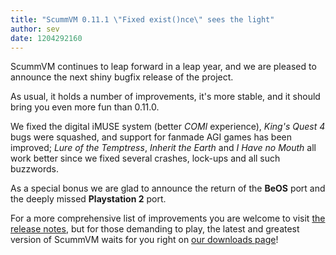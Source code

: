 ```yaml
---
title: "ScummVM 0.11.1 \"Fixed exist()nce\" sees the light"
author: sev
date: 1204292160
---
```


ScummVM continues to leap forward in a leap year, and we are pleased to announce the next shiny bugfix release of the project.

As usual, it holds a number of improvements, it's more stable, and it should bring you even more fun than 0.11.0.

We fixed the digital iMUSE system (better *COMI* experience), *King's Quest 4* bugs were squashed, and support for fanmade AGI games has been improved; *Lure of the Temptress*, *Inherit the Earth* and *I Have no Mouth* all work better since we fixed several crashes, lock-ups and all such buzzwords.

As a special bonus we are glad to announce the return of the **BeOS** port and the deeply missed **Playstation 2** port.

For a more comprehensive list of improvements you are welcome to visit [the release notes](https://downloads.scummvm.org/frs/scummvm/0.11.1/ReleaseNotes), but for those demanding to play, the latest and greatest version of ScummVM waits for you right on [our downloads page](/downloads/)!
